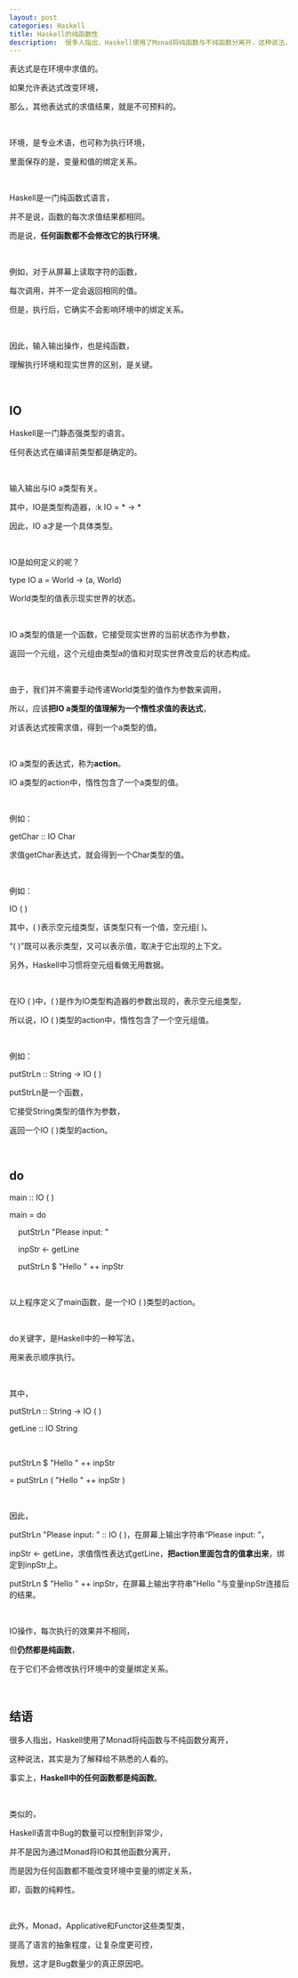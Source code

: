 ```yaml
---
layout: post
categories: Haskell
title: Haskell的纯函数性
description:  很多人指出，Haskell使用了Monad将纯函数与不纯函数分离开，这种说法，其实是为了解释给不熟悉的人看的。
---
```


表达式是在环境中求值的。

如果允许表达式改变环境，

那么，其他表达式的求值结果，就是不可预料的。

<br/>

环境，是专业术语，也可称为执行环境，

里面保存的是，变量和值的绑定关系。

<br/>

Haskell是一门纯函数式语言，

并不是说，函数的每次求值结果都相同。

而是说，**任何函数都不会修改它的执行环境**。

<br/>

例如，对于从屏幕上读取字符的函数，

每次调用，并不一定会返回相同的值。

但是，执行后，它确实不会影响环境中的绑定关系。

<br/>

因此，输入输出操作，也是纯函数，

理解执行环境和现实世界的区别，是关键。

<br/>

## **IO**

Haskell是一门静态强类型的语言。

任何表达式在编译前类型都是确定的。

<br/>

输入输出与IO a类型有关。

其中，IO是类型构造器，:k IO = * -> *

因此，IO a才是一个具体类型。

<br/>

IO是如何定义的呢？

type IO a = World -> (a, World)

World类型的值表示现实世界的状态。

<br/>

IO a类型的值是一个函数，它接受现实世界的当前状态作为参数，

返回一个元组，这个元组由类型a的值和对现实世界改变后的状态构成。

<br/>

由于，我们并不需要手动传递World类型的值作为参数来调用，

所以，应该**把IO a类型的值理解为一个惰性求值的表达式**，

对该表达式按需求值，得到一个a类型的值。

<br/>

IO a类型的表达式，称为**action**。

IO a类型的action中，惰性包含了一个a类型的值。

<br/>

例如：

getChar :: IO Char

求值getChar表达式，就会得到一个Char类型的值。

<br/>

例如：

IO ( )

其中，( )表示空元组类型，该类型只有一个值，空元组( )。

“( )”既可以表示类型，又可以表示值，取决于它出现的上下文。

另外，Haskell中习惯将空元组看做无用数据。

<br/>

在IO ( )中，( )是作为IO类型构造器的参数出现的，表示空元组类型，

所以说，IO ( )类型的action中，惰性包含了一个空元组值。

<br/>

例如：

putStrLn :: String -> IO ( )

putStrLn是一个函数，

它接受String类型的值作为参数，

返回一个IO ( )类型的action。

<br/>

## **do**

main :: IO ( )

main = do

&nbsp;&nbsp;&nbsp;&nbsp;putStrLn "Please input: "

&nbsp;&nbsp;&nbsp;&nbsp;inpStr <- getLine

&nbsp;&nbsp;&nbsp;&nbsp;putStrLn $ "Hello " ++ inpStr

<br/>

以上程序定义了main函数，是一个IO ( )类型的action。

<br/>

do关键字，是Haskell中的一种写法，

用来表示顺序执行。

<br/>

其中，

putStrLn :: String -> IO ( )

getLine :: IO String

<br/>

putStrLn $ "Hello " ++ inpStr

= putStrLn ( "Hello " ++ inpStr )

<br/>

因此，

putStrLn "Please input: " :: IO ( )，在屏幕上输出字符串“Please input: ”，

inpStr <- getLine，求值惰性表达式getLine，**把action里面包含的值拿出来**，绑定到inpStr上。

putStrLn $ "Hello " ++ inpStr，在屏幕上输出字符串"Hello "与变量inpStr连接后的结果。

<br/>

IO操作，每次执行的效果并不相同，

但**仍然都是纯函数**，

在于它们不会修改执行环境中的变量绑定关系。

<br/>

## **结语**

很多人指出，Haskell使用了Monad将纯函数与不纯函数分离开，

这种说法，其实是为了解释给不熟悉的人看的。

事实上，**Haskell中的任何函数都是纯函数**。

<br/>

类似的，

Haskell语言中Bug的数量可以控制到非常少，

并不是因为通过Monad将IO和其他函数分离开，

而是因为任何函数都不能改变环境中变量的绑定关系，

即，函数的纯粹性。

<br/>

此外，Monad，Applicative和Functor这些类型类，

提高了语言的抽象程度，让复杂度更可控，

我想，这才是Bug数量少的真正原因吧。


